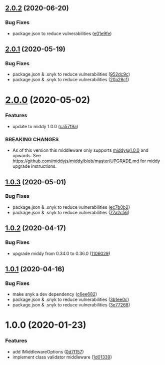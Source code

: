## [2.0.2](https://github.com/dbartholomae/middy-middleware-class-validator/compare/2.0.1...2.0.2) (2020-06-20)


### Bug Fixes

* package.json to reduce vulnerabilities ([e01e9fe](https://github.com/dbartholomae/middy-middleware-class-validator/commit/e01e9feab0af8093c3b3963f4542843a51a8d515))

## [2.0.1](https://github.com/dbartholomae/middy-middleware-class-validator/compare/2.0.0...2.0.1) (2020-05-19)


### Bug Fixes

* package.json & .snyk to reduce vulnerabilities ([952dc9c](https://github.com/dbartholomae/middy-middleware-class-validator/commit/952dc9cbbe0b8e7474cc6b6b319e42b87735cd9a))
* package.json & .snyk to reduce vulnerabilities ([20a28c1](https://github.com/dbartholomae/middy-middleware-class-validator/commit/20a28c1a25450706301babbc2cf67d530debe212))

# [2.0.0](https://github.com/dbartholomae/middy-middleware-class-validator/compare/1.0.3...2.0.0) (2020-05-02)


### Features

* update to middy 1.0.0 ([ca57f9a](https://github.com/dbartholomae/middy-middleware-class-validator/commit/ca57f9a1b70c29ba9568348295194abf9a19d8da))


### BREAKING CHANGES

* As of this version this middleware only supports middy@1.0.0 and upwards. See https://github.com/middyjs/middy/blob/master/UPGRADE.md for middy upgrade instructions.

## [1.0.3](https://github.com/dbartholomae/middy-middleware-class-validator/compare/1.0.2...1.0.3) (2020-05-01)


### Bug Fixes

* package.json & .snyk to reduce vulnerabilities ([ec7b0b2](https://github.com/dbartholomae/middy-middleware-class-validator/commit/ec7b0b2e74fe1a5ccc8ed529f2be3f09fddaf8c7))
* package.json & .snyk to reduce vulnerabilities ([77a2c56](https://github.com/dbartholomae/middy-middleware-class-validator/commit/77a2c564e1e50696d600d11cf3c8e83e5c7d890e))

## [1.0.2](https://github.com/dbartholomae/middy-middleware-class-validator/compare/1.0.1...1.0.2) (2020-04-17)


### Bug Fixes

* upgrade middy from 0.34.0 to 0.36.0 ([1106029](https://github.com/dbartholomae/middy-middleware-class-validator/commit/11060295641bf0b7e13f0da4e8f2a36830ead478))

## [1.0.1](https://github.com/dbartholomae/middy-middleware-class-validator/compare/1.0.0...1.0.1) (2020-04-16)


### Bug Fixes

* make snyk a dev dependency ([c6ee682](https://github.com/dbartholomae/middy-middleware-class-validator/commit/c6ee6827809c1cb6002a0eaa3200a055807a05cc))
* package.json & .snyk to reduce vulnerabilities ([3b1ee0c](https://github.com/dbartholomae/middy-middleware-class-validator/commit/3b1ee0c6f4b756805ec23febcac29467ea30528e))
* package.json & .snyk to reduce vulnerabilities ([3e77268](https://github.com/dbartholomae/middy-middleware-class-validator/commit/3e772685ab3056b454c27ee69e2561854ad3074d))

# 1.0.0 (2020-01-23)


### Features

* add IMiddlewareOptions ([0d7f157](https://github.com/dbartholomae/middy-middleware-class-validator/commit/0d7f15772497e2989b1c9435668945a015af2712))
* implement class validator middleware ([1d01339](https://github.com/dbartholomae/middy-middleware-class-validator/commit/1d0133900ac720b149763a2c92859161356360e3))
